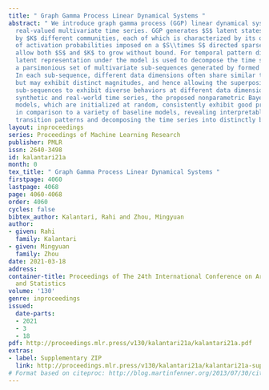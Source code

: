 ```yaml
---
title: " Graph Gamma Process Linear Dynamical Systems "
abstract: " We introduce graph gamma process (GGP) linear dynamical systems to model
  real-valued multivariate time series. GGP generates $S$ latent states that are shared
  by $K$ different communities, each of which is characterized by its own pattern
  of activation probabilities imposed on a $S\\times S$ directed sparse graph, and
  allow both $S$ and $K$ to grow without bound. For temporal pattern discovery, the
  latent representation under the model is used to decompose the time series into
  a parsimonious set of multivariate sub-sequences generated by formed communities.
  In each sub-sequence, different data dimensions often share similar temporal patterns
  but may exhibit distinct magnitudes, and hence allowing the superposition of all
  sub-sequences to exhibit diverse behaviors at different data dimensions. On both
  synthetic and real-world time series, the proposed nonparametric Bayesian dynamic
  models, which are initialized at random, consistently exhibit good predictive performance
  in comparison to a variety of baseline models, revealing interpretable latent state
  transition patterns and decomposing the time series into distinctly behaved sub-sequences. "
layout: inproceedings
series: Proceedings of Machine Learning Research
publisher: PMLR
issn: 2640-3498
id: kalantari21a
month: 0
tex_title: " Graph Gamma Process Linear Dynamical Systems "
firstpage: 4060
lastpage: 4068
page: 4060-4068
order: 4060
cycles: false
bibtex_author: Kalantari, Rahi and Zhou, Mingyuan
author:
- given: Rahi
  family: Kalantari
- given: Mingyuan
  family: Zhou
date: 2021-03-18
address:
container-title: Proceedings of The 24th International Conference on Artificial Intelligence
  and Statistics
volume: '130'
genre: inproceedings
issued:
  date-parts:
  - 2021
  - 3
  - 18
pdf: http://proceedings.mlr.press/v130/kalantari21a/kalantari21a.pdf
extras:
- label: Supplementary ZIP
  link: http://proceedings.mlr.press/v130/kalantari21a/kalantari21a-supp.zip
# Format based on citeproc: http://blog.martinfenner.org/2013/07/30/citeproc-yaml-for-bibliographies/
---
```

